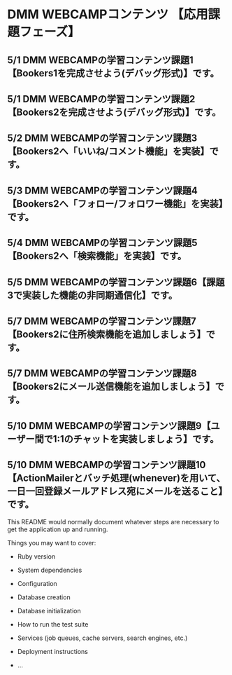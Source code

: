 # DMM WEBCAMPコンテンツ 【応用課題フェーズ】
## 5/1 DMM WEBCAMPの学習コンテンツ課題1【Bookers1を完成させよう(デバッグ形式)】です。
## 5/1 DMM WEBCAMPの学習コンテンツ課題2【Bookers2を完成させよう(デバッグ形式)】です。
## 5/2 DMM WEBCAMPの学習コンテンツ課題3【Bookers2へ「いいね/コメント機能」を実装】です。
## 5/3 DMM WEBCAMPの学習コンテンツ課題4【Bookers2へ「フォロー/フォロワー機能」を実装】です。
## 5/4 DMM WEBCAMPの学習コンテンツ課題5【Bookers2へ「検索機能」を実装】です。
## 5/5 DMM WEBCAMPの学習コンテンツ課題6【課題3で実装した機能の非同期通信化】です。
## 5/7 DMM WEBCAMPの学習コンテンツ課題7【Bookers2に住所検索機能を追加しましょう】です。
## 5/7 DMM WEBCAMPの学習コンテンツ課題8【Bookers2にメール送信機能を追加しましょう】です。
## 5/10 DMM WEBCAMPの学習コンテンツ課題9【ユーザー間で1:1のチャットを実装しましょう】です。
## 5/10 DMM WEBCAMPの学習コンテンツ課題10【ActionMailerとバッチ処理(whenever)を用いて、一日一回登録メールアドレス宛にメールを送ること】です。

This README would normally document whatever steps are necessary to get the
application up and running.

Things you may want to cover:

* Ruby version

* System dependencies

* Configuration

* Database creation

* Database initialization

* How to run the test suite

* Services (job queues, cache servers, search engines, etc.)

* Deployment instructions

* ...
